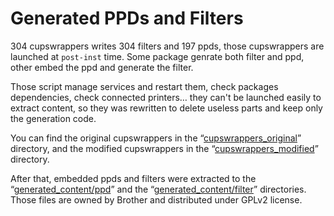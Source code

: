 Generated PPDs and Filters
==========================

304 cupswrappers writes 304 filters and 197 ppds, those cupswrappers are launched at ``post-inst`` time.
Some package genrate both filter and ppd, other embed the ppd and generate the filter.

Those script manage services and restart them, check packages dependencies, check connected printers… they can't be launched easily to extract content, so they was rewritten to delete useless parts and keep only the generation code.

You can find the original cupswrappers in the “[cupswrappers_original](../material/abstract/printers/cupswrappers_original)” directory, and the modified cupswrappers in the “[cupswrappers_modified](../material/abstract/printers/cupswrappers_modified)” directory.

After that, embedded ppds and filters were extracted to the “[generated_content/ppd](../material/abstract/printers/generated_content/ppd)” and the “[generated_content/filter](../material/abstract/printers/generated_content/filter)” directories. Those files are owned by Brother and distributed under GPLv2 license.
